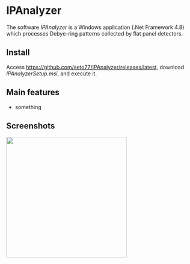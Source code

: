 # IPAnalyzer
The software *IPAnalyzer* is a Windows application (.Net Framework 4.8) which processes Debye-ring patterns  collected by flat panel detectors.

## Install
Access https://github.com/seto77/IPAnalyzer/releases/latest, download *IPAnalyzerSetup.msi*, and execute it.

## Main features
* something
  
## Screenshots
<img src="Main.png" height="320px">
